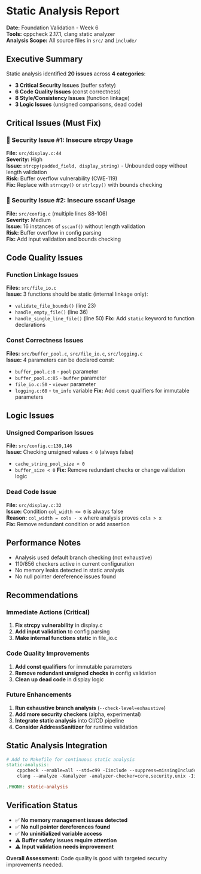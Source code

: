 # Static Analysis Report
**Date:** Foundation Validation - Week 6  
**Tools:** cppcheck 2.17.1, clang static analyzer  
**Analysis Scope:** All source files in `src/` and `include/`

## Executive Summary

Static analysis identified **20 issues** across **4 categories**:
- **3 Critical Security Issues** (buffer safety)
- **6 Code Quality Issues** (const correctness) 
- **8 Style/Consistency Issues** (function linkage)
- **3 Logic Issues** (unsigned comparisons, dead code)

## Critical Issues (Must Fix)

### 🔴 Security Issue #1: Insecure strcpy Usage
**File:** `src/display.c:44`  
**Severity:** High  
**Issue:** `strcpy(padded_field, display_string)` - Unbounded copy without length validation  
**Risk:** Buffer overflow vulnerability (CWE-119)  
**Fix:** Replace with `strncpy()` or `strlcpy()` with bounds checking

### 🔴 Security Issue #2: Insecure sscanf Usage  
**File:** `src/config.c` (multiple lines 88-106)  
**Severity:** Medium  
**Issue:** 16 instances of `sscanf()` without length validation  
**Risk:** Buffer overflow in config parsing  
**Fix:** Add input validation and bounds checking

## Code Quality Issues

### Function Linkage Issues
**Files:** `src/file_io.c`  
**Issue:** 3 functions should be static (internal linkage only):
- `validate_file_bounds()` (line 23)
- `handle_empty_file()` (line 36)  
- `handle_single_line_file()` (line 50)
**Fix:** Add `static` keyword to function declarations

### Const Correctness Issues
**Files:** `src/buffer_pool.c`, `src/file_io.c`, `src/logging.c`  
**Issue:** 4 parameters can be declared const:
- `buffer_pool.c:8` - `pool` parameter
- `buffer_pool.c:85` - `buffer` parameter  
- `file_io.c:50` - `viewer` parameter
- `logging.c:60` - `tm_info` variable
**Fix:** Add `const` qualifiers for immutable parameters

## Logic Issues 

### Unsigned Comparison Issues
**File:** `src/config.c:139,146`  
**Issue:** Checking unsigned values `< 0` (always false)
- `cache_string_pool_size < 0`
- `buffer_size < 0`
**Fix:** Remove redundant checks or change validation logic

### Dead Code Issue
**File:** `src/display.c:32`  
**Issue:** Condition `col_width <= 0` is always false  
**Reason:** `col_width = cols - x` where analysis proves `cols > x`  
**Fix:** Remove redundant condition or add assertion

## Performance Notes

- Analysis used default branch checking (not exhaustive)
- 110/856 checkers active in current configuration
- No memory leaks detected in static analysis
- No null pointer dereference issues found

## Recommendations

### Immediate Actions (Critical)
1. **Fix strcpy vulnerability** in display.c
2. **Add input validation** to config parsing
3. **Make internal functions static** in file_io.c

### Code Quality Improvements  
1. **Add const qualifiers** for immutable parameters
2. **Remove redundant unsigned checks** in config validation
3. **Clean up dead code** in display logic

### Future Enhancements
1. **Run exhaustive branch analysis** (`--check-level=exhaustive`)
2. **Add more security checkers** (alpha, experimental)
3. **Integrate static analysis** into CI/CD pipeline
4. **Consider AddressSanitizer** for runtime validation

## Static Analysis Integration

```makefile
# Add to Makefile for continuous static analysis
static-analysis:
	cppcheck --enable=all --std=c99 -Iinclude --suppress=missingIncludeSystem src/
	clang --analyze -Xanalyzer -analyzer-checker=core,security,unix -Iinclude src/*.c

.PHONY: static-analysis
```

## Verification Status

- ✅ **No memory management issues detected**
- ✅ **No null pointer dereferences found**  
- ✅ **No uninitialized variable access**
- ⚠️  **Buffer safety issues require attention**
- ⚠️  **Input validation needs improvement**

**Overall Assessment:** Code quality is good with targeted security improvements needed. 